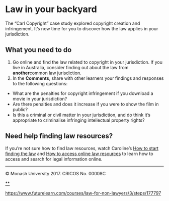 # Law in your backyard

The “Carl Copyright” case study explored copyright creation and infringement. It’s now time for you to discover how the law applies in your jurisdiction.

## What you need to do

1. Go online and find the law related to copyright in your jurisdiction. If you live in Australia, consider finding out about the law from **another**common law jurisdiction.
2. In the **Comments**, share with other learners your findings and responses to the following questions:

- What are the penalties for copyright infringement if you download a movie in your jurisdiction?
- Are there penalties and does it increase if you were to show the film in public?
- Is this a criminal or civil matter in your jurisdiction, and do think it’s appropriate to criminalise infringing intellectual property rights?

## Need help finding law resources?

If you’re not sure how to find law resources, watch Caroline’s [How to start finding the law](https://www.futurelearn.com/courses/law-for-non-lawyers/3/steps/177718) and [How to access online law resources](https://www.futurelearn.com/courses/law-for-non-lawyers/3/steps/177719) to learn how to access and search for legal information online.

------

© Monash University 2017. CRICOS No. 00008C

[**](https://www.futurelearn.com/courses/law-for-non-lawyers/3/steps/177797#fl-comments)



https://www.futurelearn.com/courses/law-for-non-lawyers/3/steps/177797